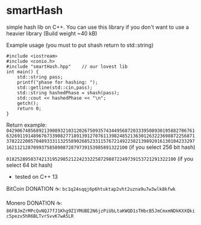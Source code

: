 # smartHash
simple hash lib on C++. You can use this library if you don't want to use a heavier library (Build weight ~40 kB)

Example usage (you must to put shash return to std::string)
```
#include <iostream>
#include <conio.h>
#include "smartHash.hpp"    // our lovest lib
int main() {
    std::string pass;
    printf("phase for hashing: ");
    std::getline(std::cin,pass);
    std::string hashedPhase = shash(pass);
    std::cout << hashedPhase << "\n";
    getch();
    return 0;
}
```

Return example: ```042906748568921390893210312026750935743449568720333950893019588270676163269119148967673390827718913912707611398248521363012632236988722568713782222005704893331132558902685233115767214922382139892016130104233297162112128709937585890872879739153985891322100``` (if you select 256 bit hash)

```018252895037421319529852122423322587298872249739153721291322100``` (if you select 64 bit hash)

* tested on C++ 13

BitCoin DONATION ☕️: ```bc1q24sqqj6p6htuktap2vht2uzna9u7w3wlk8kfwk```

Monero DONATION ☕️: ```86FBJmZrMPcQvNQJ7fJ1Khg9Z1YMUBE2N6jzPiUbLtaKWQD1sTHbcB5JmCmxmNDkKXXQkic5pezv5hR6BLTvrSvvK7wA5LR```
